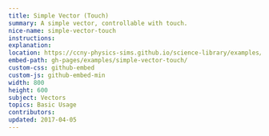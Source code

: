 ```yaml
---
title: Simple Vector (Touch)
summary: A simple vector, controllable with touch.
nice-name: simple-vector-touch
instructions: 
explanation:
location: https://ccny-physics-sims.github.io/science-library/examples/simple-vector-touch/
embed-path: gh-pages/examples/simple-vector-touch/
custom-css: github-embed
custom-js: github-embed-min
width: 800
height: 600
subject: Vectors
topics: Basic Usage
contributors:
updated: 2017-04-05
---
```

